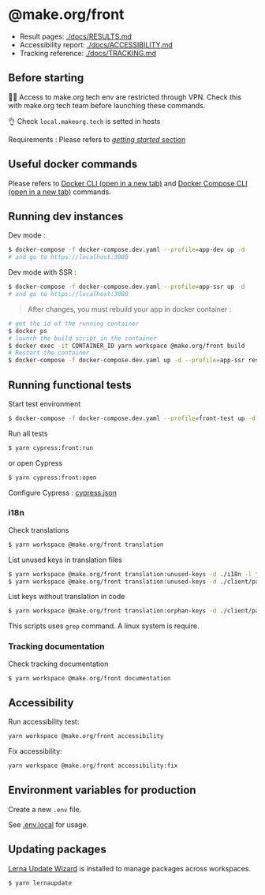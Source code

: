# @make.org/front 

- Result pages: [./docs/RESULTS.md](./docs/RESULTS.md)
- Accessibility report: [./docs/ACCESSIBILITY.md](./docs/ACCESSIBILITY.md)
- Tracking reference: [./docs/TRACKING.md](./docs/TRACKING.md)


## Before starting
:guardsman: Access to make.org tech env are restricted through VPN. Check this with make.org tech team before launching these commands.

:ok_hand: Check `local.makeorg.tech` is setted in hosts

Requirements :
Please refers to [*getting started* section](../../README.md#getting-started)

## Useful docker commands
Please refers to <a href="https://docs.docker.com/engine/reference/commandline/docker/" target="_blank">Docker CLI (open in a new tab)</a> and <a href="https://docs.docker.com/compose/reference/" target="_blank">Docker Compose CLI (open in a new tab)</a> commands.

## Running dev instances

Dev mode :

```bash
$ docker-compose -f docker-compose.dev.yaml --profile=app-dev up -d
# and go to https://localhost:3000
```

Dev mode with SSR :

```bash
$ docker-compose -f docker-compose.dev.yaml --profile=app-ssr up -d
# and go to https://localhost:3000
```
> After changes, you must rebuild your app in docker container :
```bash
# get the id of the running container
$ docker ps
# launch the build script in the container
$ docker exec -it CONTAINER_ID yarn workspace @make.org/front build
# Restart the container
$ docker-compose -f docker-compose.dev.yaml up -d --profile=app-ssr restart
```

## Running functional tests

Start test environment

```bash
$ docker-compose -f docker-compose.dev.yaml --profile=front-test up -d
```

Run all tests
```bash
$ yarn cypress:front:run
```

or open Cypress
```bash
$ yarn cypress:front:open
```

Configure Cypress : [cypress.json](./cypress.json)


### i18n

Check translations

```bash
$ yarn workspace @make.org/front translation
```

List unused keys in translation files

```bash
$ yarn workspace @make.org/front translation:unused-keys -d ./i18n -l fr
$ yarn workspace @make.org/front translation:unused-keys -d ./client/pages/Static/i18n -l fr
```

List keys without translation in code

```bash
$ yarn workspace @make.org/front translation:orphan-keys -d ./client/pages/Static/i18n -d ./i18n -l fr
```

This scripts uses `grep` command. A linux system is require.

### Tracking documentation

Check tracking documentation

```bash
$ yarn workspace @make.org/front documentation
```

## Accessibility

Run accessibility test: 
```bash
yarn workspace @make.org/front accessibility
```

Fix accessibility: 
```bash
yarn workspace @make.org/front accessibility:fix
```


## Environment variables for production

Create a new ```.env``` file.

See [.env.local](./.env.local) for usage.

## Updating packages
[Lerna Update Wizard](https://github.com/Anifacted/lerna-update-wizard) is installed to manage packages across workspaces.

```bash
$ yarn lernaupdate
```

